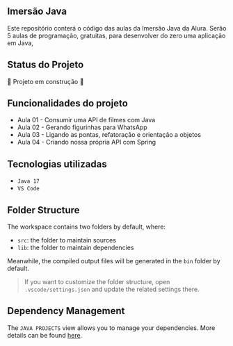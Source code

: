 ## Imersão Java

Este repositório conterá o código das aulas da Imersão Java da Alura.
Serão 5 aulas de programação, gratuitas, para desenvolver do zero uma aplicação em Java, 

## Status do Projeto
🚧 Projeto em construção 🚧

## Funcionalidades do projeto

- Aula 01 - Consumir uma API de filmes com Java 
- Aula 02 - Gerando figurinhas para WhatsApp
- Aula 03 - Ligando as pontas, refatoração e orientação a objetos
- Aula 04 - Criando nossa própria API com Spring

## Tecnologias utilizadas
- `Java 17`
- `VS Code`

## Folder Structure

The workspace contains two folders by default, where:

- `src`: the folder to maintain sources
- `lib`: the folder to maintain dependencies

Meanwhile, the compiled output files will be generated in the `bin` folder by default.

> If you want to customize the folder structure, open `.vscode/settings.json` and update the related settings there.

## Dependency Management

The `JAVA PROJECTS` view allows you to manage your dependencies. More details can be found [here](https://github.com/microsoft/vscode-java-dependency#manage-dependencies).
